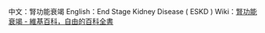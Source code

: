 中文：腎功能衰竭
English：End Stage Kidney Disease ( ESKD )
Wiki：[腎功能衰竭 - 維基百科，自由的百科全書](https://zh.wikipedia.org/zh-tw/%E8%85%8E%E5%8A%9F%E8%83%BD%E8%A1%B0%E7%AB%AD)
